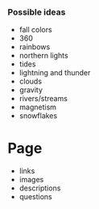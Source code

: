 
### Possible ideas

- fall colors
- 360
- rainbows
- northern lights
- tides
- lightning and thunder
- clouds
- gravity
- rivers/streams
- magnetism
- snowflakes


# Page
- links
- images
- descriptions
- questions
  